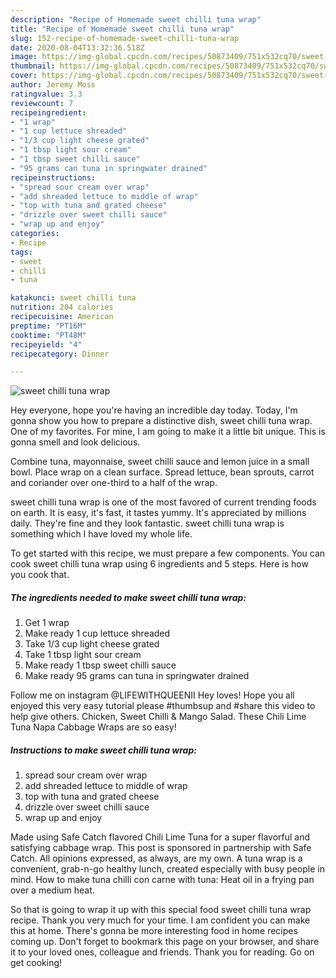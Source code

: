 ```yaml
---
description: "Recipe of Homemade sweet chilli tuna wrap"
title: "Recipe of Homemade sweet chilli tuna wrap"
slug: 152-recipe-of-homemade-sweet-chilli-tuna-wrap
date: 2020-08-04T13:32:36.518Z
image: https://img-global.cpcdn.com/recipes/50873409/751x532cq70/sweet-chilli-tuna-wrap-recipe-main-photo.jpg
thumbnail: https://img-global.cpcdn.com/recipes/50873409/751x532cq70/sweet-chilli-tuna-wrap-recipe-main-photo.jpg
cover: https://img-global.cpcdn.com/recipes/50873409/751x532cq70/sweet-chilli-tuna-wrap-recipe-main-photo.jpg
author: Jeremy Moss
ratingvalue: 3.3
reviewcount: 7
recipeingredient:
- "1 wrap"
- "1 cup lettuce shreaded"
- "1/3 cup light cheese grated"
- "1 tbsp light sour cream"
- "1 tbsp sweet chilli sauce"
- "95 grams can tuna in springwater drained"
recipeinstructions:
- "spread sour cream over wrap"
- "add shreaded lettuce to middle of wrap"
- "top with tuna and grated cheese"
- "drizzle over sweet chilli sauce"
- "wrap up and enjoy"
categories:
- Recipe
tags:
- sweet
- chilli
- tuna

katakunci: sweet chilli tuna 
nutrition: 204 calories
recipecuisine: American
preptime: "PT16M"
cooktime: "PT48M"
recipeyield: "4"
recipecategory: Dinner

---
```



![sweet chilli tuna wrap](https://img-global.cpcdn.com/recipes/50873409/751x532cq70/sweet-chilli-tuna-wrap-recipe-main-photo.jpg)

Hey everyone, hope you're having an incredible day today. Today, I'm gonna show you how to prepare a distinctive dish, sweet chilli tuna wrap. One of my favorites. For mine, I am going to make it a little bit unique. This is gonna smell and look delicious.

Combine tuna, mayonnaise, sweet chilli sauce and lemon juice in a small bowl. Place wrap on a clean surface. Spread lettuce, bean sprouts, carrot and coriander over one-third to a half of the wrap.

sweet chilli tuna wrap is one of the most favored of current trending foods on earth. It is easy, it's fast, it tastes yummy. It's appreciated by millions daily. They're fine and they look fantastic. sweet chilli tuna wrap is something which I have loved my whole life.


To get started with this recipe, we must prepare a few components. You can cook sweet chilli tuna wrap using 6 ingredients and 5 steps. Here is how you cook that.

<!--inarticleads1-->

##### The ingredients needed to make sweet chilli tuna wrap:

1. Get 1 wrap
1. Make ready 1 cup lettuce shreaded
1. Take 1/3 cup light cheese grated
1. Take 1 tbsp light sour cream
1. Make ready 1 tbsp sweet chilli sauce
1. Make ready 95 grams can tuna in springwater drained


Follow me on instagram @LIFEWITHQUEENII Hey loves! Hope you all enjoyed this very easy tutorial please #thumbsup and #share this video to help give others. Chicken, Sweet Chilli &amp; Mango Salad. These Chili Lime Tuna Napa Cabbage Wraps are so easy! 

<!--inarticleads2-->

##### Instructions to make sweet chilli tuna wrap:

1. spread sour cream over wrap
1. add shreaded lettuce to middle of wrap
1. top with tuna and grated cheese
1. drizzle over sweet chilli sauce
1. wrap up and enjoy


Made using Safe Catch flavored Chili Lime Tuna for a super flavorful and satisfying cabbage wrap. This post is sponsored in partnership with Safe Catch. All opinions expressed, as always, are my own. A tuna wrap is a convenient, grab-n-go healthy lunch, created especially with busy people in mind. How to make tuna chilli con carne with tuna: Heat oil in a frying pan over a medium heat. 

So that is going to wrap it up with this special food sweet chilli tuna wrap recipe. Thank you very much for your time. I am confident you can make this at home. There's gonna be more interesting food in home recipes coming up. Don't forget to bookmark this page on your browser, and share it to your loved ones, colleague and friends. Thank you for reading. Go on get cooking!
